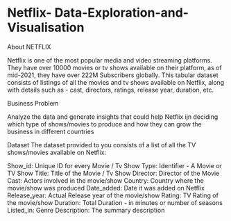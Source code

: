 # Netflix- Data-Exploration-and-Visualisation
About NETFLIX

Netflix is one of the most popular media and video streaming platforms. They have over 10000 movies or tv shows available on their platform, as of mid-2021, they have over 222M Subscribers globally. This tabular dataset consists of listings of all the movies and tv shows available on Netflix, along with details such as - cast, directors, ratings, release year, duration, etc.


Business Problem

Analyze the data and generate insights that could help Netflix ijn deciding which type of shows/movies to produce and how they can grow the business in different countries

Dataset
The dataset provided to you consists of a list of all the TV shows/movies available on Netflix:

Show_id: Unique ID for every Movie / Tv Show
Type: Identifier - A Movie or TV Show
Title: Title of the Movie / Tv Show
Director: Director of the Movie
Cast: Actors involved in the movie/show
Country: Country where the movie/show was produced
Date_added: Date it was added on Netflix
Release_year: Actual Release year of the movie/show
Rating: TV Rating of the movie/show
Duration: Total Duration - in minutes or number of seasons
Listed_in: Genre
Description: The summary description
